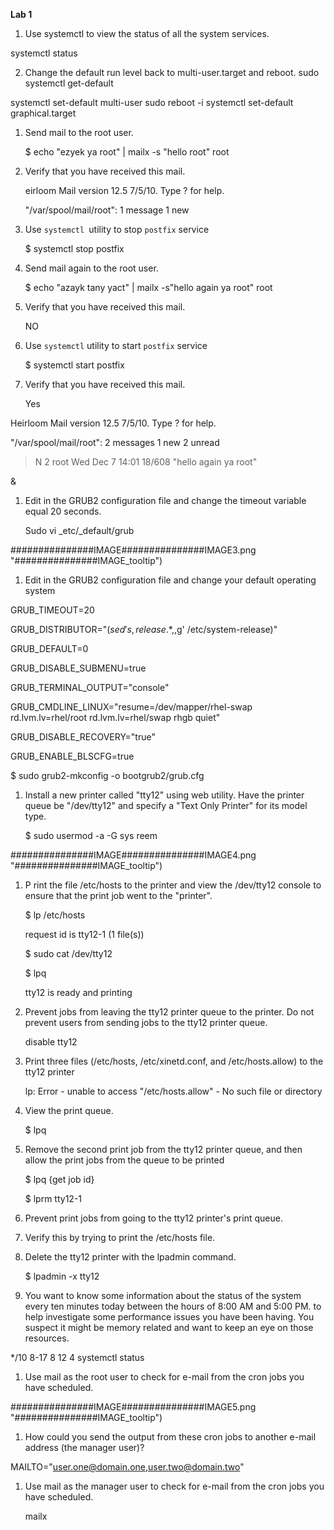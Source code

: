 <!-- You have some errors, warnings, or alerts. If you are using reckless mode, turn it off to see inline alerts.
* ERRORs: 0
* WARNINGs: 0
* ALERTS: 5 -->

**Lab 1**

 1. Use systemctl to view the status of all the system services.

 systemctl status


2. Change the default run level back to multi-user.target and reboot.
sudo systemctl get-default

systemctl set-default multi-user
sudo reboot -i 
systemctl set-default graphical.target 


1. Send mail to the root user.

    $ echo "ezyek ya root" | mailx -s "hello root" root

1. Verify that you have received this mail.

    eirloom Mail version 12.5 7/5/10. Type ? for help.


    "/var/spool/mail/root": 1 message 1 new



1. Use `systemctl `utility to stop `postfix` service

    $ systemctl stop postfix

1. Send mail again to the root user.

    $ echo "azayk tany yact" | mailx -s"hello again ya root" root

1. Verify that you have received this mail.

    NO

1. Use `systemctl` utility to start `postfix` service

    $ systemctl start postfix

1. Verify that you have received this mail.

    Yes


Heirloom Mail version 12.5 7/5/10. Type ? for help.

"/var/spool/mail/root": 2 messages 1 new 2 unread


>N 2 root Wed Dec 7 14:01 18/608 "hello again ya root"

&



1. Edit in the GRUB2 configuration file and change the timeout variable equal 20 seconds.

    Sudo vi _etc/_default/grub



###############IMAGE###############IMAGE3.png "###############IMAGE_tooltip")




1. Edit in the GRUB2 configuration file and change your default operating system

GRUB_TIMEOUT=20

GRUB_DISTRIBUTOR="$(sed 's, release .*$,,g' /etc/system-release)"

GRUB_DEFAULT=0

GRUB_DISABLE_SUBMENU=true

GRUB_TERMINAL_OUTPUT="console"

GRUB_CMDLINE_LINUX="resume=/dev/mapper/rhel-swap rd.lvm.lv=rhel/root rd.lvm.lv=rhel/swap rhgb quiet"

GRUB_DISABLE_RECOVERY="true"

GRUB_ENABLE_BLSCFG=true

$ sudo grub2-mkconfig -o bootgrub2/grub.cfg



1. Install a new printer called "tty12" using web utility. Have the printer queue be "/dev/tty12" and specify a "Text Only Printer" for its model type.

    $ sudo usermod -a -G sys reem



###############IMAGE###############IMAGE4.png "###############IMAGE_tooltip")




1. P rint the file /etc/hosts to the printer and view the /dev/tty12 console to ensure that the print job went to the "printer".

    $ lp /etc/hosts


    request id is tty12-1 (1 file(s))


    $ sudo cat /dev/tty12


    $ lpq


    tty12 is ready and printing

1. Prevent jobs from leaving the tty12 printer queue to the printer. Do not prevent users from sending jobs to the tty12 printer queue.

    disable tty12

1. Print three files (/etc/hosts, /etc/xinetd.conf, and /etc/hosts.allow) to the tty12 printer

    lp: Error - unable to access "/etc/hosts.allow" - No such file or directory

1. View the print queue.

    $ lpq

1. Remove the second print job from the tty12 printer queue, and then allow the print jobs from the queue to be printed

    $ lpq {get job id}


    $ lprm tty12-1

1. Prevent print jobs from going to the tty12 printer's print queue.
1. Verify this by trying to print the /etc/hosts file.
1. Delete the tty12 printer with the lpadmin command.

    $ lpadmin -x tty12

1. You want to know some information about the status of the system every ten minutes today between the hours of 8:00 AM and 5:00 PM. to help investigate some performance issues you have been having. You suspect it might be memory related and want to keep an eye on those resources.

*/10 8-17 8 12 4 systemctl status



1. Use mail as the root user to check for e-mail from the cron jobs you have scheduled.


###############IMAGE###############IMAGE5.png "###############IMAGE_tooltip")




1. How could you send the output from these cron jobs to another e-mail address (the manager user)?

MAILTO="user.one@domain.one,user.two@domain.two"



1. Use mail as the manager user to check for e-mail from the cron jobs you have scheduled.

    mailx
